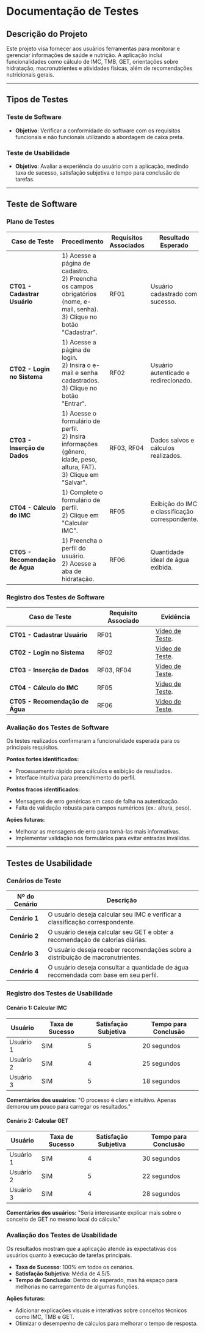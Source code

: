 # **Documentação de Testes**

## **Descrição do Projeto**
Este projeto visa fornecer aos usuários ferramentas para monitorar e gerenciar informações de saúde e nutrição. A aplicação inclui funcionalidades como cálculo de IMC, TMB, GET, orientações sobre hidratação, macronutrientes e atividades físicas, além de recomendações nutricionais gerais.  

---

## **Tipos de Testes**

### **Teste de Software**
- **Objetivo**: Verificar a conformidade do software com os requisitos funcionais e não funcionais utilizando a abordagem de caixa preta.

### **Teste de Usabilidade**
- **Objetivo**: Avaliar a experiência do usuário com a aplicação, medindo taxa de sucesso, satisfação subjetiva e tempo para conclusão de tarefas.

---

## **Teste de Software**

### **Plano de Testes**

| **Caso de Teste**       | **Procedimento**                                                                                           | **Requisitos Associados** | **Resultado Esperado**                        |
|--------------------------|----------------------------------------------------------------------------------------------------------|----------------------------|-----------------------------------------------|
| **CT01 - Cadastrar Usuário** | 1) Acesse a página de cadastro. <br> 2) Preencha os campos obrigatórios (nome, e-mail, senha). <br> 3) Clique no botão "Cadastrar". | RF01                       | Usuário cadastrado com sucesso.              |
| **CT02 - Login no Sistema**  | 1) Acesse a página de login. <br> 2) Insira o e-mail e senha cadastrados. <br> 3) Clique no botão "Entrar". | RF02                       | Usuário autenticado e redirecionado.         |
| **CT03 - Inserção de Dados** | 1) Acesse o formulário de perfil. <br> 2) Insira informações (gênero, idade, peso, altura, FAT). <br> 3) Clique em "Salvar". | RF03, RF04                 | Dados salvos e cálculos realizados.          |
| **CT04 - Cálculo do IMC**    | 1) Complete o formulário de perfil. <br> 2) Clique em "Calcular IMC".                                | RF05                       | Exibição do IMC e classificação correspondente. |
| **CT05 - Recomendação de Água** | 1) Preencha o perfil do usuário. <br> 2) Acesse a aba de hidratação.                                | RF06                       | Quantidade ideal de água exibida.            |

### **Registro dos Testes de Software**

| **Caso de Teste**       | **Requisito Associado**         | **Evidência**                                                                                                |
|--------------------------|---------------------------------|--------------------------------------------------------------------------------------------------------------|
| **CT01 - Cadastrar Usuário** | RF01                           | [Vídeo de Teste](https://linkexemplo.com/ct01).                                                              |
| **CT02 - Login no Sistema**  | RF02                           | [Vídeo de Teste](https://linkexemplo.com/ct02).                                                              |
| **CT03 - Inserção de Dados** | RF03, RF04                    | [Vídeo de Teste](https://linkexemplo.com/ct03).                                                              |
| **CT04 - Cálculo do IMC**    | RF05                           | [Vídeo de Teste](https://linkexemplo.com/ct04).                                                              |
| **CT05 - Recomendação de Água** | RF06                           | [Vídeo de Teste](https://linkexemplo.com/ct05).                                                              |

### **Avaliação dos Testes de Software**
Os testes realizados confirmaram a funcionalidade esperada para os principais requisitos.  

**Pontos fortes identificados:**
- Processamento rápido para cálculos e exibição de resultados.
- Interface intuitiva para preenchimento do perfil.  

**Pontos fracos identificados:**
- Mensagens de erro genéricas em caso de falha na autenticação.
- Falta de validação robusta para campos numéricos (ex.: altura, peso).  

**Ações futuras:**
- Melhorar as mensagens de erro para torná-las mais informativas.
- Implementar validação nos formulários para evitar entradas inválidas.

---

## **Testes de Usabilidade**

### **Cenários de Teste**

| **Nº do Cenário** | **Descrição**                                                                                       |
|--------------------|---------------------------------------------------------------------------------------------------|
| **Cenário 1**      | O usuário deseja calcular seu IMC e verificar a classificação correspondente.                     |
| **Cenário 2**      | O usuário deseja calcular seu GET e obter a recomendação de calorias diárias.                     |
| **Cenário 3**      | O usuário deseja receber recomendações sobre a distribuição de macronutrientes.                   |
| **Cenário 4**      | O usuário deseja consultar a quantidade de água recomendada com base em seu perfil.               |

### **Registro dos Testes de Usabilidade**

#### **Cenário 1: Calcular IMC**
| **Usuário** | **Taxa de Sucesso** | **Satisfação Subjetiva** | **Tempo para Conclusão** |
|-------------|----------------------|--------------------------|--------------------------|
| Usuário 1   | SIM                  | 5                        | 20 segundos              |
| Usuário 2   | SIM                  | 4                        | 25 segundos              |
| Usuário 3   | SIM                  | 5                        | 18 segundos              |

**Comentários dos usuários:** "O processo é claro e intuitivo. Apenas demorou um pouco para carregar os resultados."  

#### **Cenário 2: Calcular GET**
| **Usuário** | **Taxa de Sucesso** | **Satisfação Subjetiva** | **Tempo para Conclusão** |
|-------------|----------------------|--------------------------|--------------------------|
| Usuário 1   | SIM                  | 4                        | 30 segundos              |
| Usuário 2   | SIM                  | 5                        | 22 segundos              |
| Usuário 3   | SIM                  | 4                        | 28 segundos              |

**Comentários dos usuários:** "Seria interessante explicar mais sobre o conceito de GET no mesmo local do cálculo."  

### **Avaliação dos Testes de Usabilidade**
Os resultados mostram que a aplicação atende às expectativas dos usuários quanto à execução de tarefas principais.  

- **Taxa de Sucesso**: 100% em todos os cenários.
- **Satisfação Subjetiva**: Média de 4.5/5.  
- **Tempo de Conclusão**: Dentro do esperado, mas há espaço para melhorias no carregamento de algumas funções.  

**Ações futuras:**
- Adicionar explicações visuais e interativas sobre conceitos técnicos como IMC, TMB e GET.
- Otimizar o desempenho de cálculos para melhorar o tempo de resposta.

